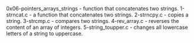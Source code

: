 0x06-pointers_arrays_strings - function that concatenates two strings.
1-strncat.c - a function that concatenates two strings.
2-strncpy.c - copies a string.
3-strcmp.c - compares two strings.
4-rev_array.c - reverses the content of an array of integers.
5-string_toupper.c - changes all lowercase letters of a string to uppercase.
